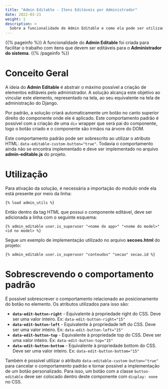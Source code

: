 ```yaml
---
title: "Admin Editable - Itens Editáveis por Administrador"
date: 2022-03-21
weight: 1
description: >
  Sobre a funcionalidade de Admin Editable e como ela pode ser utilizada no projeto.
---
```


{{% pageinfo %}}
A funcionalidade do **Admin Editable** foi criada para facilitar o trabalho com itens que devem ser editáveis para o **Administrador do sistema**.
{{% /pageinfo %}}

# Conceito Geral

A ideia do **Admin Editable** é abstrair o máximo possível a criação de elementos editáveis pelo administrador. A solução alcança este objetivo ao vincular este elemento, representado na tela, ao seu equivalente na tela de administração do Django.

Por padrão, a solução criará automaticamente um botão no canto superior direito do componente onde ele é aplicado. Este comportamento padrão é possível com a criação de uma `div` wrapper que será pai do componente, logo o botão criado e o componente são irmãos na árvore do DOM.

Este comportamento padrão pode ser sobrescrito ao utilizar o atributo HTML: `data-editable-custom-button="true"`. Todavia o comportamento ainda não se encontra implementado e deve ser implementado no arquivo **admin-editable.js** do projeto.


# Utilização

Para ativação da solução, é necessária a importação do modulo onde ela está presente por meio da linha:
```
{% load admin_utils %}
```


Então dentro da tag HTML que possui o componente editável, deve ser adicionada a linha com o seguinte esquema:
```
{% admin_editable user.is_superuser "<nome do app>" "<nome do model>" <id no model> %}
```
Segue um exemplo de implementação utilizado no arquivo **secoes.html** do projeto:
```
{% admin_editable user.is_superuser "conteudos" "secao" secao.id %}
```


# Sobrescrevendo o comportamento padrão

É possível sobrescrever o comportamento relacionado ao posicionamento do botão no elemento. Os atributos utilizados para isso são:
* **`data-edit-button-right`** - Equivalente à propriedade right do CSS. Deve ser uma valor inteiro. Ex: `data-edit-button-right="15"`
* **`data-edit-button-left`** - Equivalente à propriedade left do CSS. Deve ser uma valor inteiro. Ex: `data-edit-button-left="15"`
* **`data-edit-button-top`** - Equivalente à propriedade top do CSS. Deve ser uma valor inteiro. Ex: `data-edit-button-top="15"`
* **`data-edit-button-bottom`** - Equivalente à propriedade bottom do CSS. Deve ser uma valor inteiro. Ex: `data-edit-button-bottom="15"`

Também é possível utilizar o atributo `data-editable-custom-button="true"` para cancelar o comportamento padrão e tornar possível a implementação de um botão personalizado. Para isso, um botão com a classe `button-editable` deve ser colocado dentro deste componente com `display: none` no CSS.